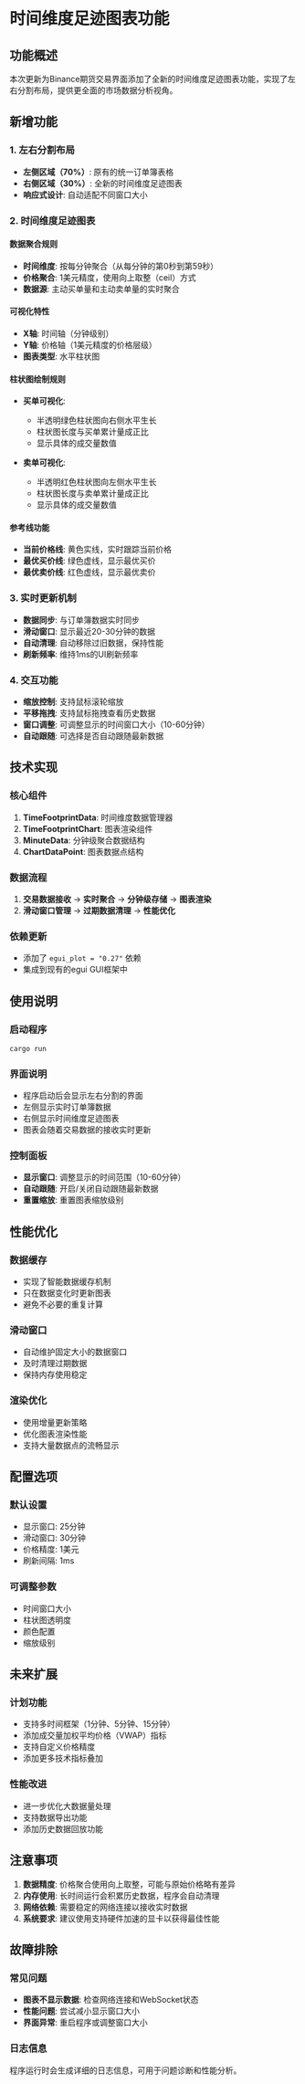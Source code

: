 # 时间维度足迹图表功能

## 功能概述

本次更新为Binance期货交易界面添加了全新的时间维度足迹图表功能，实现了左右分割布局，提供更全面的市场数据分析视角。

## 新增功能

### 1. 左右分割布局
- **左侧区域（70%）**: 原有的统一订单簿表格
- **右侧区域（30%）**: 全新的时间维度足迹图表
- **响应式设计**: 自动适配不同窗口大小

### 2. 时间维度足迹图表

#### 数据聚合规则
- **时间维度**: 按每分钟聚合（从每分钟的第0秒到第59秒）
- **价格聚合**: 1美元精度，使用向上取整（ceil）方式
- **数据源**: 主动买单量和主动卖单量的实时聚合

#### 可视化特性
- **X轴**: 时间轴（分钟级别）
- **Y轴**: 价格轴（1美元精度的价格层级）
- **图表类型**: 水平柱状图

#### 柱状图绘制规则
- **买单可视化**:
  - 半透明绿色柱状图向右侧水平生长
  - 柱状图长度与买单累计量成正比
  - 显示具体的成交量数值

- **卖单可视化**:
  - 半透明红色柱状图向左侧水平生长
  - 柱状图长度与卖单累计量成正比
  - 显示具体的成交量数值

#### 参考线功能
- **当前价格线**: 黄色实线，实时跟踪当前价格
- **最优买价线**: 绿色虚线，显示最优买价
- **最优卖价线**: 红色虚线，显示最优卖价

### 3. 实时更新机制
- **数据同步**: 与订单簿数据实时同步
- **滑动窗口**: 显示最近20-30分钟的数据
- **自动清理**: 自动移除过旧数据，保持性能
- **刷新频率**: 维持1ms的UI刷新频率

### 4. 交互功能
- **缩放控制**: 支持鼠标滚轮缩放
- **平移拖拽**: 支持鼠标拖拽查看历史数据
- **窗口调整**: 可调整显示的时间窗口大小（10-60分钟）
- **自动跟随**: 可选择是否自动跟随最新数据

## 技术实现

### 核心组件
1. **TimeFootprintData**: 时间维度数据管理器
2. **TimeFootprintChart**: 图表渲染组件
3. **MinuteData**: 分钟级聚合数据结构
4. **ChartDataPoint**: 图表数据点结构

### 数据流程
1. **交易数据接收** → **实时聚合** → **分钟级存储** → **图表渲染**
2. **滑动窗口管理** → **过期数据清理** → **性能优化**

### 依赖更新
- 添加了 `egui_plot = "0.27"` 依赖
- 集成到现有的egui GUI框架中

## 使用说明

### 启动程序
```bash
cargo run
```

### 界面说明
- 程序启动后会显示左右分割的界面
- 左侧显示实时订单簿数据
- 右侧显示时间维度足迹图表
- 图表会随着交易数据的接收实时更新

### 控制面板
- **显示窗口**: 调整显示的时间范围（10-60分钟）
- **自动跟随**: 开启/关闭自动跟随最新数据
- **重置缩放**: 重置图表缩放级别

## 性能优化

### 数据缓存
- 实现了智能数据缓存机制
- 只在数据变化时更新图表
- 避免不必要的重复计算

### 滑动窗口
- 自动维护固定大小的数据窗口
- 及时清理过期数据
- 保持内存使用稳定

### 渲染优化
- 使用增量更新策略
- 优化图表渲染性能
- 支持大量数据点的流畅显示

## 配置选项

### 默认设置
- 显示窗口: 25分钟
- 滑动窗口: 30分钟
- 价格精度: 1美元
- 刷新间隔: 1ms

### 可调整参数
- 时间窗口大小
- 柱状图透明度
- 颜色配置
- 缩放级别

## 未来扩展

### 计划功能
- 支持多时间框架（1分钟、5分钟、15分钟）
- 添加成交量加权平均价格（VWAP）指标
- 支持自定义价格精度
- 添加更多技术指标叠加

### 性能改进
- 进一步优化大数据量处理
- 支持数据导出功能
- 添加历史数据回放功能

## 注意事项

1. **数据精度**: 价格聚合使用向上取整，可能与原始价格略有差异
2. **内存使用**: 长时间运行会积累历史数据，程序会自动清理
3. **网络依赖**: 需要稳定的网络连接以接收实时数据
4. **系统要求**: 建议使用支持硬件加速的显卡以获得最佳性能

## 故障排除

### 常见问题
- **图表不显示数据**: 检查网络连接和WebSocket状态
- **性能问题**: 尝试减小显示窗口大小
- **界面异常**: 重启程序或调整窗口大小

### 日志信息
程序运行时会生成详细的日志信息，可用于问题诊断和性能分析。
